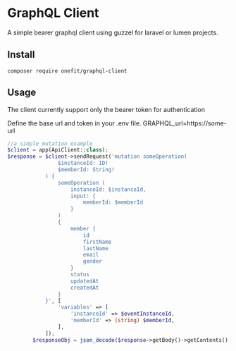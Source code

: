 # GraphQL Client
A simple bearer graphql client using guzzel for laravel or lumen projects.

## Install
``composer require onefit/graphql-client``

## Usage
The client currently support only the bearer token for authentication 

Define the base url and token in your .env file. 
GRAPHQL_url=https://some-url

```php
//a simple mutation example
$client = app(ApiClient::class);
$response = $client->sendRequest('mutation someOperation(
                $instanceId: ID!
                $memberId: String!
            ) {
                someOperation (
                    instanceId: $instanceId,
                    input: {
                        memberId: $memberId
                    }
                ) 
                {
                    member {
                        id
                        firstName
                        lastName 
                        email
                        gender
                    }
                    status
                    updatedAt
                    createdAt
                }
            }', [
                'variables' => [
                    'instanceId' => $eventInstanceId,
                    'memberId' => (string) $memberId,
                ],
            ]);
        $responseObj = json_decode($response->getBody()->getContents(), true);

``` 